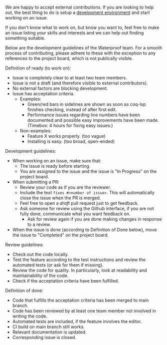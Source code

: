 We are happy to accept external contributions. If you are looking to help out, the best thing to do
is setup a [development environment](./developer-resources/developer_instructions.md) and start working on an issue.

If you don't know what to work on, but know you want to, feel free to make an issue listing your skills and interests and we can help out finding something suitable.

Below are the development guidelines of the Waterproof team. For a smooth process of contributing, please adhere to these with the exception 
to any references to the project board, which is not publically visible.

Definition of ready (to work on):
- Issue is completely clear to at least two team members.
- Issue is not a draft (and therefore visible to external contributors).
- No external factors are blocking development.
- Issue has acceptation criteria. 
  - Examples:
    - Green/red bars in sidelines are shown as soon as coq-lsp finishes checking, instead of after first edit.
    - Performance issues regarding line numbers have been documented and possible easy improvements have been made. (Timebox: 4 hours for fixing easy issues.)
  - Non-examples:
    - Feature X works properly. (too vague)
    - Installing is easy. (too broad, open-ended)

Development guidelines:

- When working on an issue, make sure that: 
  - The issue is ready before starting.
  - You are assigned to the issue and the issue is "In Progress" on the project board.
- When submitting a PR:
  - Review your code as if you are the reviewer.
  - Include the text `fixes #<number of issue>`. This will automatically close the issue when the PR is merged.
  - Feel free to open a *draft* pull request just to get feedback.
  - Ask someone for review using the Github interface, if you are not fully done, communicate what you want feedback on.
    - Ask for review again if you are done making changes in response to a review.
- When the issue is done (according to Definition of Done below), move the issue to "Completed" on the project board.

Review guidelines:

- Check out the code locally.
- Test the feature according to the test instructions and review the automated tests (or ask for them if missing).
- Review the code for quality. In particularly, look at readability and maintainability of the code.
- Check if the acceptation criteria have been fulfilled.

Definition of done:

- Code that fulfills the acceptation criteria has been merged to main branch.
- Code has been reviewed by at least one team member not involved in writing the code.
- Automated tests are included, if the feature involves the editor.
- CI build on main branch still works.
- Relevant documentation is updated.
- Corresponding issue is closed.

